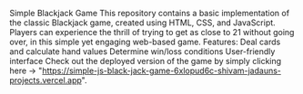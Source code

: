 Simple Blackjack Game
This repository contains a basic implementation of the classic Blackjack game, created using HTML, CSS, and JavaScript. 
Players can experience the thrill of trying to get as close to 21 without going over, in this simple yet engaging web-based game.
Features:
Deal cards and calculate hand values
Determine win/loss conditions
User-friendly interface
Check out the deployed version of the game by simply clicking here -> "https://simple-js-black-jack-game-6xlopud6c-shivam-jadauns-projects.vercel.app".

